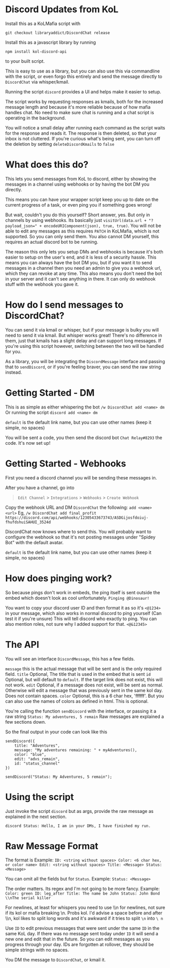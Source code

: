 # Discord Updates from KoL

Install this as a KoLMafia script with 
```
git checkout libraryaddict/DiscordChat release
```

Install this as a javascript library by running 
```
npm install kol-discord-api
```
to your built script.

This is easy to use as a library, but you can also use this via commandline with the script, or even forgo this entirely and send the message directly to `DiscordChat` via whisper/kmail.

Running the script `discord` provides a UI and helps make it easier to setup.

The script works by requesting responses as kmails, both for the increased message length and because it's more reliable because of how mafia handles chat. No need to make sure chat is running and a chat script is operating in the background.

You will notice a small delay after running each command as the script waits for the response and reads it. The response is then deleted, so that your inbox is not cluttered.
If you're curious what's being sent, you can turn off the deletion by setting `deleteDiscordKmails` to `false`

# What does this do?

This lets you send messages from KoL to discord, either by showing the messages in a channel using webhooks or by having the bot DM you directly.

This means you can have your wrapper script keep you up to date on the current progress of a task, or even ping you if something goes wrong!

But wait, couldn't you do this yourself? Short answer, yes. But only in channels by using webhooks.
Its basically just `visitUrl(data.url + "?payload_json=" + encodeURIComponent(json), true, true)`.
You will not be able to edit any messages as this requires `PATCH` in KoLMafia, which is not supported. So you can only send them.
You also cannot DM yourself, this requires an actual discord bot to be running.

The reason this only lets you setup DMs and webhooks is because it's both easier to setup on the user's end, and it is less of a security hassle.
This means you can always have the bot DM you, but if you want it to send messages in a channel then you need an admin to give you a webhook url, which they can revoke at any time.
This also means you don't need the bot in your server and it can't see anything in there. It can only do webhook stuff with the webhook you gave it.

# How do I send messages to DiscordChat?

You can send it via kmail or whisper, but if your message is bulky you will need to send it via kmail. But whisper works great! There's no difference in them, just that kmails has a slight delay and can support long messages.
If you're using this script however, switching between the two will be handled for you.

As a library, you will be integrating the `DiscordMessage` interface and passing that to `sendDiscord`, or if you're feeling braver, you can send the raw string instead.

# Getting Started - DM

This is as simple as either whispering the bot `/w DiscordChat add <name> dm`
Or running the script `discord add <name> dm` 

`default` is the default link name, but you can use other names (keep it simple, no spaces)

You will be sent a code, you then send the discord bot `Chat Relay#8293` the code. It's now set up!

# Getting Started - Webhooks

First you need a discord channel you will be sending these messages in.

After you have a channel, go into 
> `Edit Channel` > `Integrations` > `Webhooks` > `Create Webhook`

Copy the webhook URL and DM `DiscordChat` the following: `add <name> <url>`
Eg, `/w DiscordChat add final_profit https://discord.com/api/webhooks/12305433673743/ASDGijosfdoiuj-fhufdshuiSAHUI_3524d`

DiscordChat now knows where to send this.
You will probably want to configure the webhook so that it's not posting messages under "Spidey Bot" with the default avatar.

`default` is the default link name, but you can use other names (keep it simple, no spaces)

# How does pinging work?

So because pings don't work in embeds, the ping itself is sent outside the embed which doesn't look as cool unfortunately. `Pinging @Dinosaur!`

You want to copy your discord user ID and then format it as so it's `<@1234>` in your message, which also works in normal discord to ping yourself (Can test it if you're unsure)
This will tell discord who exactly to ping. You can also mention roles, not sure why I added support for that. `<@&12345>`

# The API

You will see an interface `DiscordMessage`, this has a few fields.

`message` this is the actual message that will be sent and is the only required field.
`title` Optional, The title that is used in the embed that is sent
`id` Optional, but will default to `default`. If the target link does not exist, this will not work.
`edit` Optional, if a message does not exist, will be sent as normal. Otherwise will edit a message that was previously sent in the same kol day. Does not contain spaces.
`color` Optional, this is a 6 char hex, 'ffffff'. But you can also use the names of colors as defined in html. This is optional.

You're calling the function `sendDiscord` with the interface, or passing it a raw string `Status: My adventures, 5 remain`
Raw messages are explained a few sections down.

So the final output in your code can look like this

```
sendDiscord({
    title: "Adventures",
    message: "My adventures remaining: " + myAdventures(),
    color: "blue",
    edit: "advs_remain",
    id: "status_channel"
})
```

```
sendDiscord("Status: My Adventures, 5 remain");
```

# Using the script

Just invoke the script `discord` but as args, provide the raw message as explained in the next section.

`discord Status: Hello, I am in your DMs, I have finished my run.`

# Raw Message Format

The format is
Example: `ID: <string without spaces> Color: <6 char hex, or color name> Edit: <string without spaces> Title: <Message> Status: <Message>`

You can omit all the fields but for `Status`.
Example: `Status: <Message>`

The order matters. Its regex and I'm not going to be more fancy.
Example: `Color: green ID: leg_after Title: The name be John Status: John Bond \\nThe serial killer`

For newlines, at least for whispers you need to use \\\\n for newlines, not sure if its kol or mafia breaking \\n. Probs kol.
I'd advise a space before and after \\\\n, kol likes to split long words and it's awkward if it tries to split `\n` into `\ n`

Use `ID` to edit previous messages that were sent under the same `ID` in the same KoL day.
If there was no message sent today under `ID` it will send a new one and edit that in the future.
So you can edit messages as you progress through your day.
IDs are forgotten at rollover, they should be simple strings with no spaces.

You DM the message to `DiscordChat`, or kmail it.
